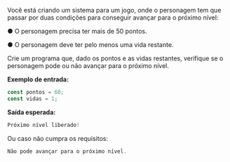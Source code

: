 Você está criando um sistema para um jogo, onde o personagem tem que passar por duas condições para conseguir avançar para o próximo nível:

● O personagem precisa ter mais de 50 pontos.

● O personagem deve ter pelo menos uma vida restante.

Crie um programa que, dado os pontos e as vidas restantes, verifique se o personagem pode ou não avançar para o próximo nível.

**Exemplo de entrada:**

```js
const pontos = 60;
const vidas = 1;
```

**Saída esperada:**

```js
Próximo nível liberado!
```

Ou caso não cumpra os requisitos:

```js
Não pode avançar para o próximo nível.
```
